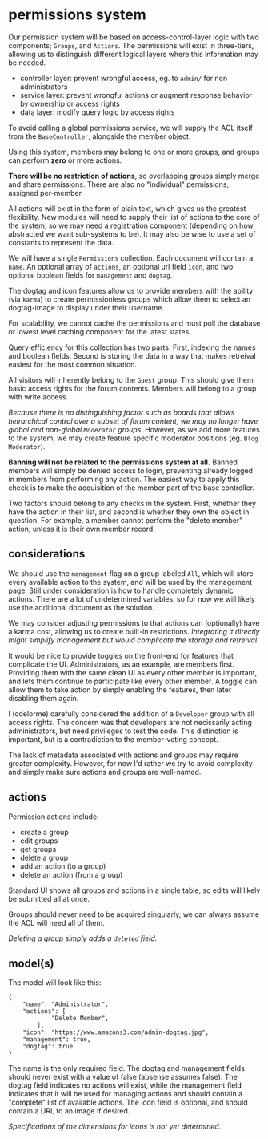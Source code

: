 
# permissions system

Our permission system will be based on access-control-layer logic with two components; `Groups`, and `Actions`.  The permissions will exist in three-tiers, allowing us to distinguish different logical layers where this information may be needed.

- controller layer: prevent wrongful access, eg. to `admin/` for non administrators
- service layer: prevent wrongful actions or augment response behavior by ownership or access rights
- data layer: modify query logic by access rights

To avoid calling a global permissions service, we will supply the ACL itself from the `BaseController`, alongside the member object.

Using this system, members may belong to one or more groups, and groups can perform **zero** or more actions.

**There will be no restriction of actions**, so overlapping groups simply merge and share permissions.  There are also no "individual" permissions, assigned per-member.

All actions will exist in the form of plain text, which gives us the greatest flexibility.  New modules will need to supply their list of actions to the core of the system, so we may need a registration component (depending on how abstracted we want sub-systems to be).  It may also be wise to use a set of constants to represent the data.

We will have a single `Permissions` collection.  Each document will contain a `name`.  An optional array of `actions`, an optional url field `icon`, and two optional boolean fields for `management` and `dogtag`.

The dogtag and icon features allow us to provide members with the ability (via `karma`) to create permissionless groups which allow them to select an dogtag-image to display under their username.

For scalability, we cannot cache the permissions and must poll the database or lowest level caching component for the latest states.

Query efficiency for this collection has two parts.  First, indexing the names and boolean fields.  Second is storing the data in a way that makes retreival easiest for the most common situation.

All visitors will inherently belong to the `Guest` group.  This should give them basic access rights for the forum contents.  Members will belong to a group with write access.

_Because there is no distinguishing factor such as boards that allows heirarchical control over a subset of forum content, we may no longer have global and non-global `Moderator` groups._  However, as we add more features to the system, we may create feature specific moderator positions (eg. `Blog Moderator`).

**Banning will not be related to the permissions system at all.**  Banned members will simply be denied access to login, preventing already logged in members from performing any action.  The easiest way to apply this check is to make the acquisition of the member part of the base controller.

Two factors should belong to any checks in the system.  First, whether they have the action in their list, and second is whether they own the object in question.  For example, a member cannot perform the "delete member" action, unless it is their own member record.


## considerations

We should use the `management` flag on a group labeled `All`, which will store every available action to the system, and will be used by the management page.  Still under consideration is how to handle completely dynamic actions.  There are a lot of undetermined variables, so for now we will likely use the additional document as the solution.

We may consider adjusting permissions to that actions can (optionally) have a karma cost, allowing us to create built-in restrictions.  _Integrating it directly might simplify management but would complicate the storage and retreival._

It would be nice to provide toggles on the front-end for features that complicate the UI.  Administrators, as an example, are members first.  Providing them with the same clean UI as every other member is important, and lets them continue to participate like every other member.  A toggle can allow them to take action by simply enabling the features, then later disabling them again.

I (cdelorme) carefully considered the addition of a `Developer` group with all access rights.  The concern was that developers are not necissarily acting administrators, but need privileges to test the code.  This distinction is important, but is a contradiction to the member-voting concept.

The lack of metadata associated with actions and groups may require greater complexity.  However, for now I'd rather we try to avoid complexity and simply make sure actions and groups are well-named.


## actions

Permission actions include:

- create a group
- edit groups
- get groups
- delete a group
- add an action (to a group)
- delete an action (from a group)

Standard UI shows all groups and actions in a single table, so edits will likely be submitted all at once.

Groups should never need to be acquired singularly, we can always assume the ACL will need all of them.

_Deleting a group simply adds a `deleted` field._


## model(s)

The model will look like this:

    {
        "name": "Administrator",
        "actions": [
                "Delete Member",
            ],
        "icon": "https://www.amazons3.com/admin-dogtag.jpg",
        "management": true,
        "dogtag": true
    }

The name is the only required field.  The dogtag and management fields should never exist with a value of false (absense assumes false).  The dogtag field indicates no actions will exist, while the management field indicates that it will be used for managing actions and should contain a "complete" list of available actions.  The icon field is optional, and should contain a URL to an image if desired.

_Specifications of the dimensions for icons is not yet determined._
